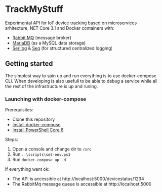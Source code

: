 # TrackMyStuff
Experimental API for IoT device tracking based on microservices arhitecture, NET Core 3.1 and Docker containers with:
- [Rabbit MQ](https://www.rabbitmq.com/) (message broker)
- [MariaDB](https://mariadb.org/) (as a MySQL data storage)
- [Serilog](https://serilog.net/) & [Seq](https://datalust.co/seq/) (for structured centralized logging)

## Getting started
The simplest way to spin up and run everything is to use docker-compose CLI. When developing is also usefull to be able to debug a service while all the rest of the infrastructure is up and runing.

### Launching with docker-compose
Prerequisites:
- Clone this repository
- [Install docker-compose](https://docs.docker.com/compose/install/)
- [Install PowerShell Core 6](https://docs.microsoft.com/en-us/powershell/scripting/install/installing-powershell?view=powershell-6)

Steps:
1. Open a console and change dir to ```/src```
2. Run ```..\scripts\set-env.ps1```
3. Run ```docker-compose up -d```

If everything went ok:
- The API is accessible at http://localhost:5000/devicestatus/1234
- The RabbitMq message queue is accessible at http://localhost:5000
